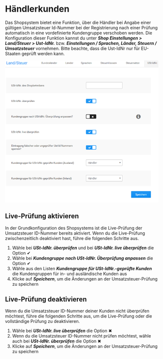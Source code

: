 # Händlerkunden

Das Shopsystem bietet eine Funktion, über die Händler bei Angabe einer gültigen Umsatzsteuer Id-Nummer bei der Registrierung nach einer Prüfung automatisch in eine vordefinierte Kundengruppe verschoben werden. Die Konfiguration dieser Funktion kannst du unter _**Shop Einstellungen \> Land/Steuer \> Ust-IdNr.**_ bzw. _**Einstellungen / Sprachen, Länder, Steuern / Umsatzsteuer**_ vornehmen. Bitte beachte, dass die Ust-IdNr nur für EU-Staaten geprüft werden kann.

![](../../Bilder/Abb162_UmsatzsteuerIDPruefungKonfigurieren.png "Umsatzsteuer-ID-Prüfung konfigurieren")

## Live-Prüfung aktivieren

In der Grundkonfiguration des Shopsystems ist die Live-Prüfung der Umsatzsteuer ID-Nummer bereits aktiviert. Wenn du die Live-Prüfung zwischenzeitlich deaktiviert hast, führe die folgenden Schritte aus.

1.  Wähle bei _**USt-IdNr. überprüfen**_ und bei _**USt-IdNr. live überprüfen**_ die Option ✔
2.  Wähle bei _**Kundengruppe nach USt-IdNr. Überprüfung anpassen**_ die Option ✔
3.  Wähle aus den Listen _**Kundengruppe für USt-IdNr.-geprüfte Kunden**_ die Kundengruppen für in- und ausländische Kunden aus
4.  Klicke auf _**Speichern**_, um die Änderungen an der Umsatzsteuer-Prüfung zu speichern

## Live-Prüfung deaktivieren

Wenn du die Umsatzsteuer ID-Nummer deiner Kunden nicht überprüfen möchtest, führe die folgenden Schritte aus, um die Live-Prüfung oder die vollständige Prüfung zu deaktivieren.

1.  Wähle bei _**USt-IdNr. live überprüfen**_ die Option ✖
2.  Wenn du die Umsatzsteuer ID-Nummer nicht prüfen möchtest, wähle auch bei _**USt-IdNr. überprüfen**_ die Option ✖
3.  Klicke auf _**Speichern**_, um die Änderungen an der Umsatzsteuer-Prüfung zu speichern

